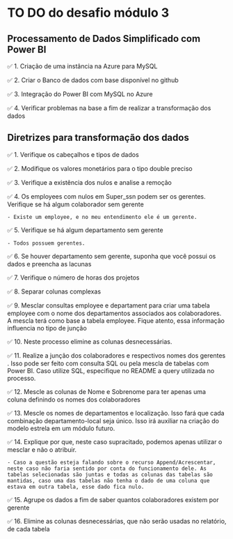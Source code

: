 # TO DO do desafio módulo 3

## Processamento de Dados Simplificado com Power BI

✅ 1. Criação de uma instância na Azure para MySQL

✅ 2. Criar o Banco de dados com base disponível no github

✅ 3. Integração do Power BI com MySQL no Azure

✅ 4. Verificar problemas na base a fim de realizar a transformação dos dados


## Diretrizes para transformação dos dados

✅ 1. Verifique os cabeçalhos e tipos de dados

✅ 2. Modifique os valores monetários para o tipo double preciso

✅ 3. Verifique a existência dos nulos e analise a remoção

✅ 4. Os employees com nulos em Super_ssn podem ser os gerentes. Verifique se há algum colaborador sem gerente
    
    - Existe um employee, e no meu entendimento ele é um gerente.
    
✅ 5. Verifique se há algum departamento sem gerente
    
    - Todos possuem gerentes.
    
✅ 6. Se houver departamento sem gerente, suponha que você possui os dados e preencha as lacunas

✅ 7. Verifique o número de horas dos projetos

✅ 8. Separar colunas complexas

✅ 9. Mesclar consultas employee e departament para criar uma tabela employee com o nome dos departamentos associados aos colaboradores. A mescla terá como base a tabela employee. Fique atento, essa informação influencia no tipo de junção

✅ 10. Neste processo elimine as colunas desnecessárias.

✅ 11. Realize a junção dos colaboradores e respectivos nomes dos gerentes . Isso pode ser feito com consulta SQL ou pela mescla de tabelas com Power BI. Caso utilize SQL, especifique no README a query utilizada no processo.

✅ 12. Mescle as colunas de Nome e Sobrenome para ter apenas uma coluna definindo os nomes dos colaboradores

✅ 13. Mescle os nomes de departamentos e localização. Isso fará que cada combinação departamento-local seja único. Isso irá auxiliar na criação do modelo estrela em um módulo futuro.

✅ 14. Explique por que, neste caso supracitado, podemos apenas utilizar o mesclar e não o atribuir.
    
    - Caso a questão esteja falando sobre o recurso Append/Acrescentar, neste caso não faria sentido por conta do funcionamento dele. As tabelas selecionadas são juntas e todas as colunas das tabelas são mantidas, caso uma das tabelas não tenha o dado de uma coluna que estava em outra tabela, esse dado fica nulo.

✅ 15. Agrupe os dados a fim de saber quantos colaboradores existem por gerente

✅ 16. Elimine as colunas desnecessárias, que não serão usadas no relatório, de cada tabela
